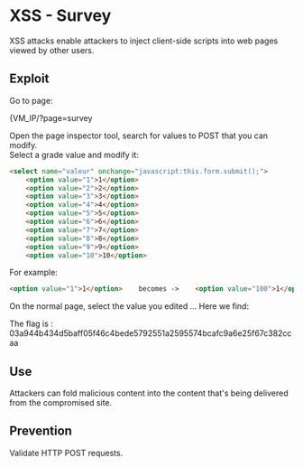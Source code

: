 # XSS - Survey

XSS attacks enable attackers to inject client-side scripts into web pages viewed by other users.

## Exploit

Go to page:

{VM_IP/?page=survey

Open the page inspector tool, search for values to POST that you can modify. <br>
Select a grade value and modify it:

```html
<select name="valeur" onchange="javascript:this.form.submit();">
	<option value="1">1</option>
	<option value="2">2</option>
	<option value="3">3</option>
	<option value="4">4</option>
	<option value="5">5</option>
	<option value="6">6</option>
	<option value="7">7</option>
	<option value="8">8</option>
	<option value="9">9</option>
	<option value="10">10</option>
```

For example:

```html
<option value="1">1</option>    becomes ->    <option value="100">1</option>
```

On the normal page, select the value you edited
... Here we find:

The flag is : 03a944b434d5baff05f46c4bede5792551a2595574bcafc9a6e25f67c382ccaa


## Use

Attackers can fold malicious content into the content that's being delivered from the compromised site.


## Prevention

Validate HTTP POST requests.
